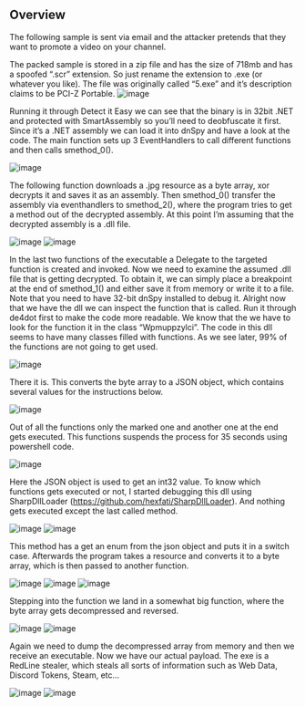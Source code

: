 
## Overview

The following sample is sent via email and the attacker pretends that they want to promote a video on your channel. 
 
The packed sample is stored in a zip file and has the size of 718mb and has a spoofed “.scr” extension. So just rename the extension to .exe (or whatever you like). The file was originally called “5.exe” and it’s description claims to be PCI-Z Portable.
![image](https://user-images.githubusercontent.com/97342354/182909520-966cafc3-5462-4bed-baef-320cc9be8de7.png)

   Running it through Detect it Easy we can see that the binary is in 32bit .NET and protected with SmartAssembly so you’ll need to deobfuscate it first. Since it’s a .NET assembly we can load it into dnSpy and have a look at the code. The main function sets up 3 EventHandlers to call different functions and then calls smethod_0().
 
 ![image](https://user-images.githubusercontent.com/97342354/182909562-56c8f288-5560-4dec-94b2-e152fb5b6765.png)

 
The following function downloads a .jpg resource as a byte array, xor decrypts it and saves it as an assembly. Then smethod_0() transfer the assembly via eventhandlers to smethod_2(), where the program tries to get a method out of the decrypted assembly. At this point I’m assuming that the decrypted assembly is a .dll file. 
 
![image](https://user-images.githubusercontent.com/97342354/182909582-3a148573-e052-407d-928c-3157bfe09135.png)
![image](https://user-images.githubusercontent.com/97342354/182909597-58d77ed5-c811-4ea7-8eb6-8b4b60e82efb.png)
 
 
In the last two functions of the executable a Delegate to the targeted function is created and invoked. Now we need to examine the assumed .dll file that is getting decrypted. To obtain it, we can simply place a breakpoint at the end of smethod_1() and either save it from memory or write it to a file. Note that you need to have 32-bit dnSpy installed to debug it. Alright now that we have the dll we can inspect the function that is called. Run it through de4dot first to make the code more readable. We know that the we have to look for the function it in the class “Wpmuppzylci”. The code in this dll seems to have many classes filled with functions. As we see later, 99% of the functions are not going to get used.

![image](https://user-images.githubusercontent.com/97342354/182909711-e414104c-8ecf-4e29-8cef-a9cffb77703a.png)



There it is. This converts the byte array to a JSON object, which contains several values for the instructions below.  

![image](https://user-images.githubusercontent.com/97342354/182909727-c28c957d-30c9-457b-9a72-257cfe19139c.png)

Out of all the functions only the marked one and another one at the end gets executed. This functions suspends the process for 35 seconds using powershell code. 

![image](https://user-images.githubusercontent.com/97342354/182909833-c84e3730-4e89-4033-8463-4fb06cbb2cae.png)



Here the JSON object is used to get an int32 value. To know which functions gets executed or not, I started debugging this dll using SharpDllLoader (https://github.com/hexfati/SharpDllLoader). And nothing gets executed except the last called method.  

![image](https://user-images.githubusercontent.com/97342354/182909846-a1a79d95-1158-4a76-88ba-5e91f4c789e4.png)
![image](https://user-images.githubusercontent.com/97342354/182909855-83231f93-7a59-4594-a4e5-83d1ed66d312.png)

 
This method has a get an enum from the json object and puts it in a switch case. Afterwards the program takes a resource and converts it to a byte array, which is then passed to another function.
 
![image](https://user-images.githubusercontent.com/97342354/182909859-8179334e-eb86-463c-b70f-54ec8cb049c2.png)
![image](https://user-images.githubusercontent.com/97342354/182909893-4e510dbb-cc57-4d85-a8c5-dfa1554829ec.png)
![image](https://user-images.githubusercontent.com/97342354/182909902-3e5df4f0-7db3-43ca-b45a-1418f6801605.png)

 
Stepping into the function we land in a somewhat big function, where the byte array gets decompressed and reversed.
 
![image](https://user-images.githubusercontent.com/97342354/182909935-9dfe5ead-7e71-41f3-ba40-bbee1d510950.png)
![image](https://user-images.githubusercontent.com/97342354/182909959-ab506162-9b9e-461a-873d-89e622a88277.png)
 

Again we need to dump the decompressed array from memory and then we receive an executable.
Now we have our actual payload. The exe is a RedLine stealer, which steals all sorts of information such as Web Data, Discord Tokens, Steam, etc...
  
![image](https://user-images.githubusercontent.com/97342354/182909979-56ce4455-2113-4c64-9339-cd39a8d475c4.png)
![image](https://user-images.githubusercontent.com/97342354/182909995-6a885e1a-6359-4aa7-9ff5-415eea361448.png)
